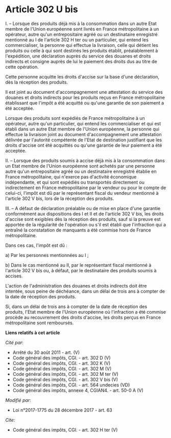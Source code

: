 # Article 302 U bis

I. – Lorsque des produits déjà mis à la consommation dans un autre Etat membre de l'Union européenne sont livrés en France
métropolitaine à un opérateur, autre qu'un entrepositaire agréé ou un destinataire enregistré mentionné au I de l'article 302
H ter ou un particulier, qui entend les commercialiser, la personne qui effectue la livraison, celle qui détient les produits
ou celle à qui sont destinés les produits établit, préalablement à l'expédition, une déclaration auprès du service des
douanes et droits indirects et consigne auprès de lui le paiement des droits dus au titre de cette opération.

Cette personne acquitte les droits d'accise sur la base d'une déclaration, dès la réception des produits.

Il est joint au document d'accompagnement une attestation du service des douanes et droits indirects pour les produits reçus
en France métropolitaine établissant que l'impôt a été acquitté ou qu'une garantie de son paiement a été acceptée.

Lorsque des produits sont expédiés de France métropolitaine à un opérateur, autre qu'un particulier, qui entend les
commercialiser et qui est établi dans un autre Etat membre de l'Union européenne, la personne qui effectue la livraison joint
au document d'accompagnement une attestation délivrée par l'autorité compétente de l'Etat de destination justifiant que les
droits d'accise ont été acquittés ou qu'une garantie de leur paiement a été acceptée.

II. – Lorsque des produits soumis à accise déjà mis à la consommation dans un Etat membre de l'Union européenne sont achetés
par une personne autre qu'un entrepositaire agréé ou un destinataire enregistré établie en France métropolitaine, qui
n'exerce pas d'activité économique indépendante, et qui sont expédiés ou transportés directement ou indirectement en France
métropolitaine par le vendeur ou pour le compte de celui-ci, l'impôt est dû par le représentant fiscal du vendeur mentionné à
l'article 302 V bis, lors de la réception des produits.

III. – A défaut de déclaration préalable ou de mise en place d'une garantie conformément aux dispositions des I et II et de
l'article 302 V bis, les droits d'accise sont exigibles dès la réception des produits, sauf si la preuve est apportée de la
régularité de l'opération ou s'il est établi que l'infraction qui a entraîné la constatation de manquants a été commise hors
de France métropolitaine.

Dans ces cas, l'impôt est dû :

a) Par les personnes mentionnées au I ;

b) Dans le cas mentionné au II, par le représentant fiscal mentionné à l'article 302 V bis ou, à défaut, par le destinataire
des produits soumis à accises.

L'action de l'administration des douanes et droits indirects doit être intentée, sous peine de déchéance, dans un délai de
trois ans à compter de la date de réception des produits.

Si, dans un délai de trois ans à compter de la date de réception des produits, l'Etat membre de l'Union européenne où
l'infraction a été commise procède au recouvrement des droits d'accise, les droits perçus en France métropolitaine sont
remboursés.

**Liens relatifs à cet article**

_Cité par_:

  - Arrêté du 30 août 2011 - art. (V)
  - Code général des impôts, CGI. - art. 302 D (V)
  - Code général des impôts, CGI. - art. 302 K (V)
  - Code général des impôts, CGI. - art. 302 M (V)
  - Code général des impôts, CGI. - art. 302 M ter (V)
  - Code général des impôts, CGI. - art. 302 V bis (V)
  - Code général des impôts, CGI. - art. 564 undecies (VD)
  - Code général des impôts, annexe 4, CGIAN4. - art. 50-0 A (V)

_Modifié par_:

  - Loi n°2017-1775 du 28 décembre 2017 - art. 63

_Cite_:

  - Code général des impôts, CGI. - art. 302 H ter (V)
